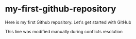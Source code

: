 # my-first-github-repository
Here is my first Github repository. Let's get started with GitHub

This line was modified manually during conflicts resolution